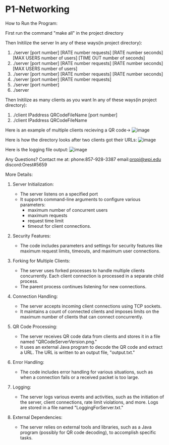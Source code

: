 # P1-Networking

How to Run the Program:

First run the command "make all" in the project directory

Then Initilize the server In any of these ways(in project directory):

1) ./server  [port number]  [RATE number requests] [RATE number seconds] [MAX USERS number of users]  [TIME OUT number of seconds]
2) ./server  [port number]  [RATE number requests] [RATE number seconds] [MAX USERS number of users]
3) ./server  [port number]  [RATE number requests] [RATE number seconds]
4) ./server  [port number]  [RATE number requests]
5) ./server  [port number]  
6) ./server  

Then Initilize as many clients as you want In any of these ways(in project directory):
1) ./client IPaddress QRCodeFileName [port number]
2) ./client IPaddress QRCodeFileName

Here is an example of multiple clients recieving a QR code->
![image](https://user-images.githubusercontent.com/73619173/146481972-4fc41309-012f-4c13-9d59-bc663cc57934.png)

Here is how the directory looks after two clients got their URLs:
![image](https://user-images.githubusercontent.com/73619173/146482072-ec5217e3-a533-4976-8967-ace5d33825de.png)

Here is the logging file output:
![image](https://user-images.githubusercontent.com/73619173/146482215-1166ec3e-fef5-42db-97a0-92f2429e8981.png)

Any Questions?
Contact me at:
phone:857-928-3387
email:oropi@wpi.edu
discord:Orest#5659

More Details:
1. Server Initialization:
   - The server listens on a specified port 
   - It supports command-line arguments to configure various parameters:
      - maximum number of concurrent users
      - maximum requests
      - request time limit
      - timeout for client connections.

2. Security Features:
   - The code includes parameters and settings for security features like maximum request limits, timeouts, and maximum user connections.

3. Forking for Multiple Clients:
   - The server uses forked processes to handle multiple clients concurrently. Each client connection is processed in a separate child process.
   - The parent process continues listening for new connections.

4. Connection Handling:
   - The server accepts incoming client connections using TCP sockets.
   - It maintains a count of connected clients and imposes limits on the maximum number of clients that can connect concurrently.

5. QR Code Processing:
   - The server receives QR code data from clients and stores it in a file named "QRCodeServerVersion.png."
   - It uses an external Java program to decode the QR code and extract a URL. The URL is written to an output file, "output.txt."

6. Error Handling:
   - The code includes error handling for various situations, such as when a connection fails or a received packet is too large.

7. Logging:
   - The server logs various events and activities, such as the initiation of the server, client connections, rate limit violations, and more. Logs are stored in a file named "LoggingForServer.txt."

8. External Dependencies:
   - The server relies on external tools and libraries, such as a Java program (possibly for QR code decoding), to accomplish specific tasks.

